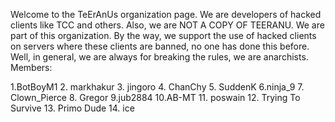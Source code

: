 Welcome to the TeErAnUs organization page. We are developers of hacked clients like TCC and others. Also, we are NOT A COPY OF TEERANU. We are part of this organization. By the way, we support the use of hacked clients on servers where these clients are banned, no one has done this before. Well, in general, we are always for breaking the rules, we are anarchists. Members:

1.BotBoyM1
2. markhakur
3. jingoro
4. ChanChy
5. SuddenK
6.ninja_9
7. Clown_Pierce
8. Gregor
9.jub2884
10.AB-MT
11. poswain
12. Trying To Survive
13. Primo Dude
14. ice
